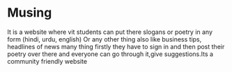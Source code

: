 # Musing

It is a  website where vit students can put there slogans or poetry in any form (hindi, urdu, english)
Or any other thing also like business tips, headlines of news many thing 
firstly they have to sign in and then post their poetry over there and everyone can go through it,give suggestions.Its a community friendly website
